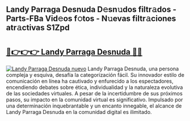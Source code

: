 ## Landy Parraga Desnuda D𝚎sn𝚞dos filtr𝚊dos - Parts-FBa Vid𝚎os f𝚘tos - N𝚞evas filtr𝚊ciones atr𝚊ctivas S1Zpd

# <h2><a href="http://mbbtj9.tromn.icu/?c=Landy+Parraga+Desnuda">🔗👉👉👉 Landy Parraga Desnuda 🔗🔗</a></h2>

[![Landy Parraga Desnuda nuevo](https://i.imgur.com/pEAQMta.gif)](http://mbbtj9.tromn.icu/?c=Landy+Parraga+Desnuda)
Landy Parraga Desnuda, una persona compleja y esquiva, desafía la categorización fácil. Su innovador estilo de comunicación en línea ha cautivado y enfurecido a los espectadores, encendiendo debates sobre ética, individualidad y la naturaleza evolutiva de las sociedades virtuales. A pesar de la incertidumbre de sus próximos pasos, su impacto en la comunidad virtual es significativo. Impulsado por una determinación inquebrantable y un encanto innegable, el alcance de Landy Parraga Desnuda en la comunidad digital es ilimitado.
